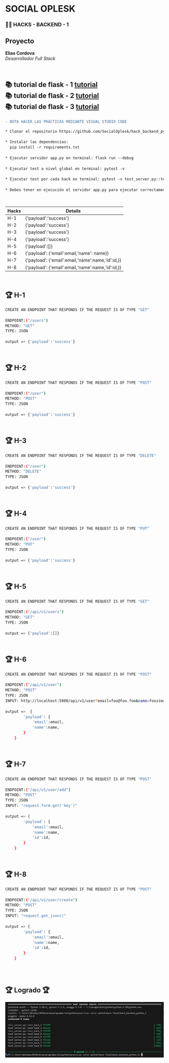 # SOCIAL OPLESK
### 🏴‍☠️ HACKS - BACKEND - 1

## Proyecto
**Elias Cordova**  
*Desarrollador Full Stack*  

<br/>

📚 tutorial de flask - 1 [tutorial](https://towardsdatascience.com/creating-restful-apis-using-flask-and-python-655bad51b24)
<br/>
📚 tutorial de flask - 2 [tutorial](https://www.moesif.com/blog/technical/api-development/Building-RESTful-API-with-Flask/)
<br/>
📚 tutorial de flask - 3 [tutorial](https://www.digitalocean.com/community/tutorials/processing-incoming-request-data-in-flask)
---

```diff
- NOTA HACER LAS PRÁCTICAS MEDIANTE VISUAL STUDIO CODE  
```

```diff
* Clonar el repositorio https://github.com/SocialOplesk/hack_backend_python_1.git

* Instalar las dependencias:
  pip install -r requirements.txt 

* Ejecutar servidor app.py en terminal: flask run --debug

* Ejecutar test a nivel global en terminal: pytest -v

* Ejecutar test por cada hack en terminal: pytest -v test_server.py::test_hack_1

* Debes tener en ejecución el servidor app.py para ejecutar correctamente el testing  
```
<br/>

|Hacks | Details | 
|----------|---------|
| H-1      | {'payload':'success'} |
| H-2      | {'payload':'success'} |
| H-3      | {'payload':'success'} | 
| H-4      | {'payload':'success'} |
| H-5      | {'payload':[]} |
| H-6      | {'payload': {'email':email,'name': name}}|
| H-7      | {'payload': {'email':email,'name':name,'id':id,}} |
| H-8      | {'payload': {'email':email,'name':name,'id':id,}}  | 
<br/> 

## 🏆 H-1 

```sh
CREATE AN ENDPOINT THAT RESPONDS IF THE REQUEST IS OF TYPE "GET"

ENDPOINT:("/users")
METHOD: "GET"
TYPE: JSON

output => {'payload':'success'}
```
<br/>


## 🏆 H-2
```sh
CREATE AN ENDPOINT THAT RESPONDS IF THE REQUEST IS OF TYPE "POST"

ENDPOINT:("/user")
METHOD: "POST"
TYPE: JSON

output => {'payload':'success'}
```
<br/>

## 🏆 H-3
```sh
CREATE AN ENDPOINT THAT RESPONDS IF THE REQUEST IS OF TYPE "DELETE"

ENDPOINT:("/user")
METHOD: "DELETE"
TYPE: JSON

output => {'payload':'success'}
```
<br/>

## 🏆 H-4
```sh
CREATE AN ENDPOINT THAT RESPONDS IF THE REQUEST IS OF TYPE "PUT"

ENDPOINT:("/user")
METHOD: "PUT"
TYPE: JSON

output => {'payload':'success'}

```
<br/>

## 🏆 H-5
```sh
CREATE AN ENDPOINT THAT RESPONDS IF THE REQUEST IS OF TYPE "GET"

ENDPOINT:("/api/v1/users")
METHOD: "GET"
TYPE: JSON

output => {'payload':[]}
```
<br/>


## 🏆 H-6
```sh
CREATE AN ENDPOINT THAT RESPONDS IF THE REQUEST IS OF TYPE "POST"

ENDPOINT:("/api/v1/user")
METHOD: "POST"
TYPE: JSON
INPUT: http://localhost:5000/api/v1/user?email=foo@foo.foo&name=fooziman

output =>  {
        'payload': {
            'email':email,
            'name':name,
        }
    }
```
<br/>

## 🏆 H-7
```sh
CREATE AN ENDPOINT THAT RESPONDS IF THE REQUEST IS OF TYPE "POST"

ENDPOINT:("/api/v1/user/add")
METHOD: "POST"
TYPE: JSON
INPUT: "request.form.get('key')"

output => {
        'payload': {
            'email':email,
            'name':name,
            'id':id,
        }
    }
```
<br/>

## 🏆 H-8
```sh
CREATE AN ENDPOINT THAT RESPONDS IF THE REQUEST IS OF TYPE "POST"

ENDPOINT:("/api/v1/user/create")
METHOD: "POST"
TYPE: JSON
INPUT: "request.get_json()"

output => {
        'payload': {
            'email':email,
            'name':name,
            'id':id,
        }
    }
```
<br/>
<br/>

## 🏆 Logrado 🏆

![Logrado](Capturahackflask.JPG)
